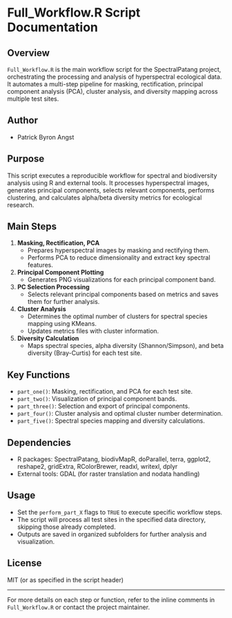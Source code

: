 # Full_Workflow.R Script Documentation

## Overview
`Full_Workflow.R` is the main workflow script for the SpectralPatang project, orchestrating the processing and analysis of hyperspectral ecological data. It automates a multi-step pipeline for masking, rectification, principal component analysis (PCA), cluster analysis, and diversity mapping across multiple test sites.

## Author
- Patrick Byron Angst

## Purpose
This script executes a reproducible workflow for spectral and biodiversity analysis using R and external tools. It processes hyperspectral images, generates principal components, selects relevant components, performs clustering, and calculates alpha/beta diversity metrics for ecological research.

## Main Steps
1. **Masking, Rectification, PCA**
   - Prepares hyperspectral images by masking and rectifying them.
   - Performs PCA to reduce dimensionality and extract key spectral features.
2. **Principal Component Plotting**
   - Generates PNG visualizations for each principal component band.
3. **PC Selection Processing**
   - Selects relevant principal components based on metrics and saves them for further analysis.
4. **Cluster Analysis**
   - Determines the optimal number of clusters for spectral species mapping using KMeans.
   - Updates metrics files with cluster information.
5. **Diversity Calculation**
   - Maps spectral species, alpha diversity (Shannon/Simpson), and beta diversity (Bray-Curtis) for each test site.

## Key Functions
- `part_one()`: Masking, rectification, and PCA for each test site.
- `part_two()`: Visualization of principal component bands.
- `part_three()`: Selection and export of principal components.
- `part_four()`: Cluster analysis and optimal cluster number determination.
- `part_five()`: Spectral species mapping and diversity calculations.

## Dependencies
- R packages: SpectralPatang, biodivMapR, doParallel, terra, ggplot2, reshape2, gridExtra, RColorBrewer, readxl, writexl, dplyr
- External tools: GDAL (for raster translation and nodata handling)

## Usage
- Set the `perform_part_X` flags to `TRUE` to execute specific workflow steps.
- The script will process all test sites in the specified data directory, skipping those already completed.
- Outputs are saved in organized subfolders for further analysis and visualization.

## License
MIT (or as specified in the script header)

---
For more details on each step or function, refer to the inline comments in `Full_Workflow.R` or contact the project maintainer.
